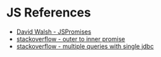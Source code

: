 # JS References

 - [David Walsh - JSPromises](https://davidwalsh.name/promises)
 - [stackoverflow - outer to inner promise](https://stackoverflow.com/questions/44083242/passing-resolve-reject-of-outer-promise-to-inner-promise)
 - [stackoverflow - multiple queries with single jdbc](https://stackoverflow.com/questions/21327012/execute-multiple-queries-using-a-single-jdbc-statement-object)
